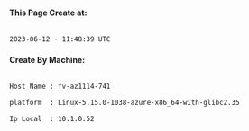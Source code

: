 
   
#### This Page Create at:

```bash

2023-06-12 - 11:48:39 UTC

```

#### Create By Machine:

```bash

Host Name : fv-az1114-741

platform  : Linux-5.15.0-1038-azure-x86_64-with-glibc2.35

Ip Local  : 10.1.0.52

```

